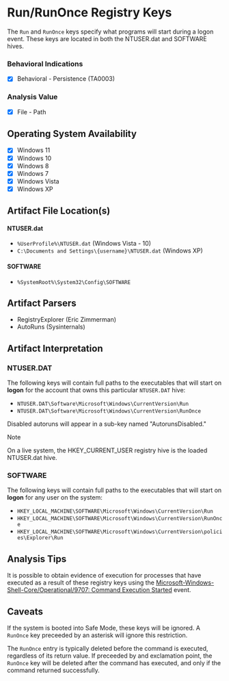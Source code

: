 # Run/RunOnce Registry Keys
The `Run` and `RunOnce` keys specify what programs will start during a logon event. These keys are located in both the NTUSER.dat and SOFTWARE hives.

### Behavioral Indications
 - [x] Behavioral - Persistence (TA0003)

### Analysis Value
 - [x] File - Path

## Operating System Availability
 - [x] Windows 11
 - [x] Windows 10
 - [x] Windows 8
 - [x] Windows 7
 - [x] Windows Vista
 - [x] Windows XP

## Artifact File Location(s)
#### NTUSER.dat
- `%UserProfile%\NTUSER.dat` (Windows Vista - 10)
- `C:\Documents and Settings\{username}\NTUSER.dat` (Windows XP)

#### SOFTWARE
 - `%SystemRoot%\System32\Config\SOFTWARE`

## Artifact Parsers
 - RegistryExplorer (Eric Zimmerman)
 - AutoRuns (Sysinternals)

## Artifact Interpretation
### NTUSER.DAT
The following keys will contain full paths to the executables that will start on **logon** for the account that owns this particular `NTUSER.DAT` hive:

- `NTUSER.DAT\Software\Microsoft\Windows\CurrentVersion\Run`
- `NTUSER.DAT\Software\Microsoft\Windows\CurrentVersion\RunOnce`

Disabled autoruns will appear in a sub-key named "AutorunsDisabled."

> [!NOTE]
> On a live system, the HKEY_CURRENT_USER registry hive is the loaded NTUSER.dat hive.

### SOFTWARE
The following keys will contain full paths to the executables that will start on **logon** for any user on the system:
- `HKEY_LOCAL_MACHINE\SOFTWARE\Microsoft\Windows\CurrentVersion\Run`
- `HKEY_LOCAL_MACHINE\SOFTWARE\Microsoft\Windows\CurrentVersion\RunOnce`
- `HKEY_LOCAL_MACHINE\SOFTWARE\Microsoft\Windows\CurrentVersion\policies\Explorer\Run`

## Analysis Tips
It is possible to obtain evidence of execution for processes that have executed as a result of these registry keys using the [Microsoft-Windows-Shell-Core/Operational/9707: Command Execution Started](/execution/evtx-9707-shell-core.md) event.

## Caveats
If the system is booted into Safe Mode, these keys will be ignored. A `RunOnce` key preceeded by an asterisk will ignore this restriction.

The `RunOnce` entry is typically deleted before the command is executed, regardless of its return value. If preceeded by and exclamation point, the `RunOnce` key will be deleted after the command has executed, and only if the command returned successfully. 